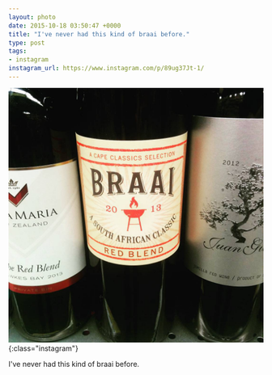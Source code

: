 ```yaml
---
layout: photo
date: 2015-10-18 03:50:47 +0000
title: "I've never had this kind of braai before."
type: post
tags:
- instagram
instagram_url: https://www.instagram.com/p/89ug37Jt-1/
---
```


![Instagram - 89ug37Jt-1](/img/89ug37Jt-1.jpg){:class="instagram"}

I've never had this kind of braai before.
